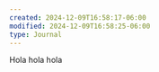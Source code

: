 ```yaml
---
created: 2024-12-09T16:58:17-06:00
modified: 2024-12-09T16:58:25-06:00
type: Journal
---
```


Hola hola hola

